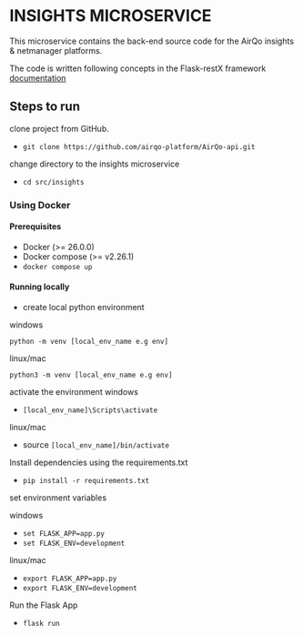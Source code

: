 # INSIGHTS MICROSERVICE 

This microservice contains the back-end source code for the AirQo insights & netmanager platforms.

The code is written following concepts in the Flask-restX framework [documentation](https://flask-restx.readthedocs.io/en/latest/index.html)

## Steps to run 
clone project from GitHub.
- `git clone https://github.com/airqo-platform/AirQo-api.git`

change directory to the insights microservice
- `cd src/insights`

### Using Docker
#### Prerequisites

- Docker (>= 26.0.0)
- Docker compose (>= v2.26.1)
- `docker compose up`

#### Running locally
- create local python environment

windows

`python -m venv [local_env_name e.g env]`

linux/mac

`python3 -m venv [local_env_name e.g env]`

activate the environment
windows
- `[local_env_name]\Scripts\activate`

linux/mac
- source `[local_env_name]/bin/activate`

Install dependencies using the requirements.txt
- `pip install -r requirements.txt`

set environment variables

windows
- `set FLASK_APP=app.py`
- `set FLASK_ENV=development`

linux/mac
- `export FLASK_APP=app.py`
- `export FLASK_ENV=development`


Run the Flask App
- `flask run`
